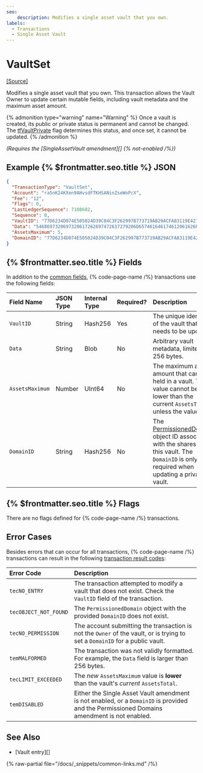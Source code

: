 ```yaml
---
seo:
    description: Modifies a single asset vault that you own.
labels:
  - Transactions
  - Single Asset Vault
---
```


# VaultSet

[[Source]](https://github.com/XRPLF/rippled/blob/develop/src/xrpld/app/tx/detail/VaultSet.cpp "Source")

Modifies a single asset vault that you own.
This transaction allows the Vault Owner to update certain mutable fields, including vault metadata and the maximum asset amount.

{% admonition type="warning" name="Warning" %}
Once a vault is created, its public or private status is permanent and cannot be changed. The [tfVaultPrivate](../vault.md#vault-flags) flag determines this status, and once set, it cannot be updated.
{% /admonition %}

_(Requires the [SingleAssetVault amendment][] {% not-enabled /%})_

## Example {% $frontmatter.seo.title %} JSON

```json
{
  "TransactionType": "VaultSet",
  "Account": "ra5nK24KXen9AHvsdFTKHSANinZseWnPcX",
  "Fee": "12",
  "Flags": 0,
  "LastLedgerSequence": 7108682,
  "Sequence": 8,
  "VaultID": "77D6234D074E505024D39C04C3F262997B773719AB29ACFA83119E4210328776",
  "Data": "5468697320697320617262697472617279206D657461646174612061626F757420746865207661756C742E",
  "AssetsMaximum": 5,
  "DomainID": "77D6234D074E505024D39C04C3F262997B773719AB29ACFA83119E4210328776"
}
```

## {% $frontmatter.seo.title %} Fields

In addition to the [common fields](https://xrpl.org/docs/references/protocol/transactions/common-fields#transaction-common-fields), {% code-page-name /%} transactions use the following fields:

| Field Name        | JSON Type | Internal Type | Required? | Description         |
| :---------------- | :-------- | :------------ | :-------- | :-------------------|
| `VaultID`         | String    | Hash256       | Yes       | The unique identifier of the vault that needs to be updated. |
| `Data`            | String    | Blob          | No        | Arbitrary vault metadata, limited to 256 bytes. |
| `AssetsMaximum`   | Number    | UInt64        | No        | The maximum asset amount that can be held in a vault. The value cannot be lower than the current `AssetsTotal`, unless the value is 0. |
| `DomainID`        | String    | Hash256       | No        | The [PermissionedDomain](https://github.com/XRPLF/XRPL-Standards/blob/master/XLS-0080-permissioned-domains/) object ID associated with the shares of this vault. The `DomainID` is only required when updating a private vault. |

## {% $frontmatter.seo.title %} Flags

There are no flags defined for {% code-page-name /%} transactions.

## Error Cases

Besides errors that can occur for all transactions, {% code-page-name /%} transactions can result in the following [transaction result codes](https://xrpl.org/docs/references/protocol/transactions/transaction-results):

| Error Code            | Description                           |
| :-------------------- | :-------------------------------------|
| `tecNO_ENTRY`         | The transaction attempted to modify a vault that does not exist. Check the `VaultID` field of the transaction. |
| `tecOBJECT_NOT_FOUND` | The `PermissionedDomain` object with the provided `DomainID` does not exist. |
| `tecNO_PERMISSION`    | The account submitting the transaction is not the `Owner` of the vault, or is trying to set a `DomainID` for a public vault. |
| `temMALFORMED`        | The transaction was not validly formatted. For example, the `Data` field is larger than 256 bytes. |
| `tecLIMIT_EXCEEDED`   | The _new_ `AssetsMaximum` value is **lower** than the vault's _current_ `AssetsTotal`. |
| `temDISABLED`         | Either the Single Asset Vault amendment is not enabled, or a `DomainID` is provided and the Permissioned Domains amendment is not enabled. |

## See Also

- [Vault entry][]

{% raw-partial file="/docs/_snippets/common-links.md" /%}
